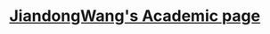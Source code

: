 # <div class="menu-item"><a href="https://jiandong4388.github.io">JiandongWang's Academic page</a></div>
